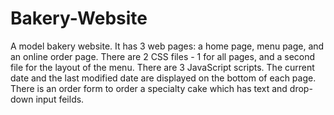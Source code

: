 # Bakery-Website
A model bakery website. It has 3 web pages: a home page, menu page, and an online order page. There are 2 CSS files - 1 for all pages, and a second file for the layout of the menu. There are 3 JavaScript scripts. The current date and the last modified date are displayed on the bottom of each page. There is an order form to order a specialty cake which has text and drop-down input feilds.
